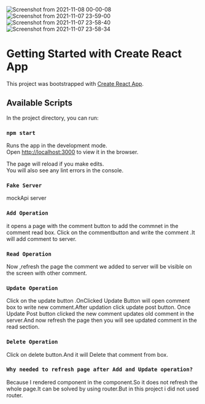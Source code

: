 ![Screenshot from 2021-11-08 00-00-08](https://user-images.githubusercontent.com/53997042/140657354-ba206c44-89f0-4ac6-8589-a0ffa7f6a27b.png)
![Screenshot from 2021-11-07 23-59-00](https://user-images.githubusercontent.com/53997042/140657360-d10743c4-afe9-49e1-a883-d78b74cf0678.png)
![Screenshot from 2021-11-07 23-58-40](https://user-images.githubusercontent.com/53997042/140657362-d5b9a44a-15d8-4e5c-a09a-d1b49d2ed9dc.png)
![Screenshot from 2021-11-07 23-58-34](https://user-images.githubusercontent.com/53997042/140657366-72ab43dd-1117-4d1c-8bce-c275abf0dac3.png)
# Getting Started with Create React App

This project was bootstrapped with [Create React App](https://github.com/facebook/create-react-app).

## Available Scripts

In the project directory, you can run:

### `npm start`

Runs the app in the development mode.\
Open [http://localhost:3000](http://localhost:3000) to view it in the browser.

The page will reload if you make edits.\
You will also see any lint errors in the console.

### `Fake Server`
mockApi server

### `Add Operation`
it opens a page with the comment button to add the commnet in the comment read box.
Click on the commentbutton and write the comment .It will add comment to server.

### `Read Operation `
Now ,refresh the page the comment we added to server will be visible on the screen with other comment.

### `Update Operation`
Click on the update button .OnClicked Update Button will open comment box to write new comment.After updation click update post button.
Once Update Post button clicked the new comment updates old comment in the server.And now refresh the page then you will see updated comment in the read section.

### `Delete Operation`
Click on delete button.And it will Delete that comment from box.

### `Why needed to refresh page after Add and Update operation?`
Because I rendered component in the component.So it does not refresh the whole page.It can be solved by using router.But in this project i did not used router.
